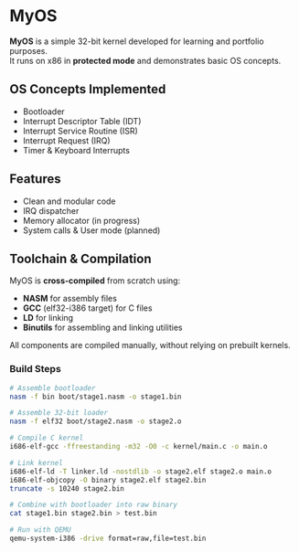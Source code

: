 # MyOS

**MyOS** is a simple 32-bit kernel developed for learning and portfolio purposes.  
It runs on x86 in **protected mode** and demonstrates basic OS concepts.

## OS Concepts Implemented
- Bootloader
- Interrupt Descriptor Table (IDT)
- Interrupt Service Routine (ISR)
- Interrupt Request (IRQ)
- Timer & Keyboard Interrupts

## Features
- Clean and modular code
- IRQ dispatcher
- Memory allocator (in progress)
- System calls & User mode (planned)

## Toolchain & Compilation
MyOS is **cross-compiled** from scratch using:
- **NASM** for assembly files
- **GCC** (elf32-i386 target) for C files
- **LD** for linking
- **Binutils** for assembling and linking utilities

All components are compiled manually, without relying on prebuilt kernels.

### Build Steps
```bash
# Assemble bootloader
nasm -f bin boot/stage1.nasm -o stage1.bin

# Assemble 32-bit loader
nasm -f elf32 boot/stage2.nasm -o stage2.o

# Compile C kernel
i686-elf-gcc -ffreestanding -m32 -O0 -c kernel/main.c -o main.o

# Link kernel
i686-elf-ld -T linker.ld -nostdlib -o stage2.elf stage2.o main.o
i686-elf-objcopy -O binary stage2.elf stage2.bin
truncate -s 10240 stage2.bin

# Combine with bootloader into raw binary
cat stage1.bin stage2.bin > test.bin

# Run with QEMU
qemu-system-i386 -drive format=raw,file=test.bin
